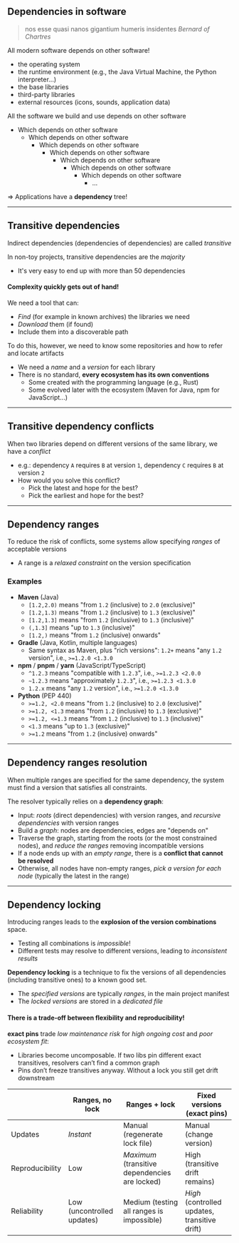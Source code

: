## Dependencies in software

> nos esse quasi nanos gigantium humeris insidentes
<cite>Bernard of Chartres</cite>

All modern software depends on other software!
* the operating system
* the runtime environment (e.g., the Java Virtual Machine, the Python interpreter...)
* the base libraries
* third-party libraries
* external resources (icons, sounds, application data)

All the software we build and use depends on other software
* Which depends on other software
  * Which depends on other software
    * Which depends on other software
      * Which depends on other software
        * Which depends on other software
          * Which depends on other software
            * Which depends on other software
              * ...

$\Rightarrow$ Applications have a **dependency** tree!

---

## Transitive dependencies

Indirect dependencies (dependencies of dependencies) are called *transitive*

In non-toy projects, transitive dependencies are the *majority*
* It's very easy to end up with more than 50 dependencies

#### Complexity quickly gets out of hand!

We need a tool that can:
* *Find* (for example in known archives) the libraries we need
* *Download* them (if found)
* Include them into a discoverable path

To do this, however, we need to know some repositories and how to refer and locate artifacts
* We need a *name* and a *version* for each library
* There is no standard, **every ecosystem has its own conventions**
    * Some created with the programming language (e.g., Rust)
    * Some evolved later with the ecosystem (Maven for Java, npm for JavaScript...)

---

## Transitive dependency conflicts

When two libraries depend on different versions of the same library, we have a *conflict*
* e.g.: dependency `A` requires `B` at version `1`, dependency `C` requires `B` at version `2`
* How would you solve this conflict?
    * Pick the latest and hope for the best?
    * Pick the earliest and hope for the best?

---

## Dependency ranges

To reduce the risk of conflicts, some systems allow specifying *ranges* of acceptable versions
* A range is a *relaxed constraint* on the version specification

### Examples

* **Maven** (Java)
  * `[1.2,2.0)` means "from `1.2` (inclusive) to `2.0` (exclusive)"
  * `[1.2,1.3)` means "from `1.2` (inclusive) to `1.3` (exclusive)"
  * `[1.2,1.3]` means "from `1.2` (inclusive) to `1.3` (inclusive)"
  * `(,1.3]` means "up to `1.3` (inclusive)"
  * `[1.2,)` means "from `1.2` (inclusive) onwards"
* **Gradle** (Java, Kotlin, multiple languages)
  * Same syntax as Maven, plus "rich versions": `1.2+` means "any `1.2` version", i.e., `>=1.2.0 <1.3.0`
* **npm** / **pnpm** / **yarn** (JavaScript/TypeScript)
  * `^1.2.3` means "compatible with `1.2.3`", i.e., `>=1.2.3 <2.0.0`
  * `~1.2.3` means "approximately `1.2.3`", i.e., `>=1.2.3 <1.3.0`
  * `1.2.x` means "any `1.2` version", i.e., `>=1.2.0 <1.3.0`
* **Python** (PEP 440)
  * `>=1.2, <2.0` means "from `1.2` (inclusive) to `2.0` (exclusive)"
  * `>=1.2, <1.3` means "from `1.2` (inclusive) to `1.3` (exclusive)"
  * `>=1.2, <=1.3` means "from `1.2` (inclusive) to `1.3` (inclusive)"
  * `<1.3` means "up to `1.3` (exclusive)"
  * `>=1.2` means "from `1.2` (inclusive) onwards"

---

## Dependency ranges resolution

When multiple ranges are specified for the same dependency, the system must find a version that satisfies all constraints.

The resolver typically relies on a **dependency graph**:
* Input: *roots* (direct dependencies) with version ranges, and *recursive dependencies* with version ranges
* Build a *graph*: nodes are dependencies, edges are "depends on"
* Traverse the graph, starting from the roots (or the most constrained nodes), and *reduce the ranges* removing incompatible versions
* If a node ends up with an *empty range*, there is a **conflict that cannot be resolved**
* Otherwise, all nodes have non-empty ranges, *pick a version for each node* (typically the latest in the range)

---

## Dependency locking

Introducing ranges leads to the **explosion of the version combinations** space.
* Testing all combinations is *impossible*!
* Different tests may resolve to different versions, leading to *inconsistent results*

**Dependency locking** is a technique to fix the versions of all dependencies (including transitive ones)
to a known good set.
* The *specified versions* are typically *ranges*, in the main project manifest
* The *locked versions* are stored in a *dedicated file*

#### There is a trade-off between flexibility and reproducibility!

**exact pins** trade *low maintenance risk* for *high ongoing cost* and *poor ecosystem fit*:
* Libraries become uncomposable. If two libs pin different exact transitives, resolvers can’t find a common graph
* Pins don’t freeze transitives anyway. Without a lock you still get drift downstream

|                 | Ranges, no lock            | Ranges + lock                                  | Fixed versions (exact pins)                   |
|-----------------|----------------------------|------------------------------------------------|-----------------------------------------------|
| Updates         | *Instant*                  | Manual (regenerate lock file)                  | Manual (change version)                       |
| Reproducibility | Low                        | *Maximum* (transitive dependencies are locked) | High (transitive drift remains)               |
| Reliability     | Low (uncontrolled updates) | Medium (testing all ranges is impossible)      | *High* (controlled updates, transitive drift) |

